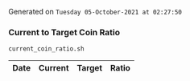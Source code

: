 Generated on `Tuesday 05-October-2021 at 02:27:50`

### Current to Target Coin Ratio
`current_coin_ratio.sh`

Date|Current|Target|Ratio
---|---|---|---
